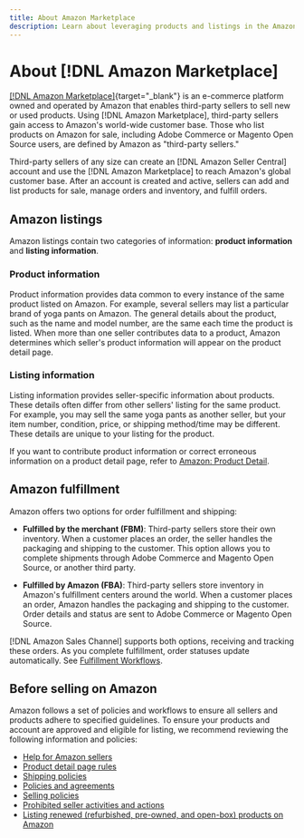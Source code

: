 ```yaml
---
title: About Amazon Marketplace
description: Learn about leveraging products and listings in the Amazon Marketplace to expand the reach of your Adobe Commerce or Magento Open Source store.
---
```


# About [!DNL Amazon Marketplace]

[[!DNL Amazon Marketplace]](https://services.amazon.com/content/sell-on-amazon.html){target="_blank"} is an e-commerce platform owned and operated by Amazon that enables third-party sellers to sell new or used products. Using [!DNL Amazon Marketplace], third-party sellers gain access to Amazon's world-wide customer base. Those who list products on Amazon for sale, including Adobe Commerce or Magento Open Source users, are defined by Amazon as "third-party sellers."

Third-party sellers of any size can create an [!DNL Amazon Seller Central] account and use the [!DNL Amazon Marketplace] to reach Amazon's global customer base. After an account is created and active, sellers can add and list products for sale, manage orders and inventory, and fulfill orders.

## Amazon listings

Amazon listings contain two categories of information: **product information** and **listing information**.

### Product information

Product information provides data common to every instance of the same product listed on Amazon. For example, several sellers may list a particular brand of yoga pants on Amazon. The general details about the product, such as the name and model number, are the same each time the product is listed. When more than one seller contributes data to a product, Amazon determines which seller's product information will appear on the product detail page.

### Listing information

Listing information provides seller-specific information about products. These details often differ from other sellers' listing for the same product. For example, you may sell the same yoga pants as another seller, but your item number, condition, price, or shipping method/time may be different. These details are unique to your listing for the product.

If you want to contribute product information or correct erroneous information on a product detail page, refer to [Amazon: Product Detail][1].

## Amazon fulfillment

Amazon offers two options for order fulfillment and shipping:

- **Fulfilled by the merchant (FBM)**: Third-party sellers store their own inventory. When a customer places an order, the seller handles the packaging and shipping to the customer. This option allows you to complete shipments through Adobe Commerce and Magento Open Source, or another third party.

- **Fulfilled by Amazon (FBA)**: Third-party sellers store inventory in Amazon's fulfillment centers around the world. When a customer places an order, Amazon handles the packaging and shipping to the customer. Order details and status are sent to Adobe Commerce or Magento Open Source.

[!DNL Amazon Sales Channel] supports both options, receiving and tracking these orders. As you complete fulfillment, order statuses update automatically. See [Fulfillment Workflows](./fulfillment-workflows.md).

## Before selling on Amazon

Amazon follows a set of policies and workflows to ensure all sellers and products adhere to specified guidelines. To ensure your products and account are approved and eligible for listing, we recommend reviewing the following information and policies:

- [Help for Amazon sellers][2]
- [Product detail page rules][3]
- [Shipping policies][4]
- [Policies and agreements][5]
- [Selling policies][6]
- [Prohibited seller activities and actions][7]
- [Listing renewed (refurbished, pre-owned, and open-box) products on Amazon][8]

[1]: https://sellercentral.amazon.com/gp/help/external/200335450?language=en_US&amp;ref=efph_200335450_cont_G200182950/"target="_blank
[2]: https://sellercentral.amazon.com/gp/help/external/help-page.html?itemID=2&amp;language=en_US&amp;ref=efph_2_bred_200390640/"target="_blank
[3]: https://www.amazon.com/gp/help/customer/display.html/ref=hp_left_sib?ie=UTF8&amp;nodeId=200414280/"target="_blank
[4]: https://www.amazon.com/gp/help/customer/display.html?nodeId=1161252/"target="_blank
[5]: https://www.amazon.com/gp/help/customer/display.html?nodeId=1161272/"target="_blank
[6]: https://www.amazon.com/gp/help/customer/display.html?nodeId=200267770/"target="_blank
[7]: https://www.amazon.com/gp/help/customer/display.html?nodeId=200414320/"target="_blank
[8]: https://services.amazon.com/renewed.html/"target="_blank

